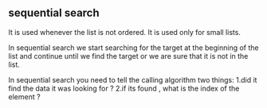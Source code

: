 ## sequential search

It is used whenever the list is not ordered. It is used only for small lists.

In sequential search we start searching for the target at the beginning of the list and continue until we find the target or we are sure that it is not in the list.

In sequential search you need to tell the calling algorithm two things:
1.did it find the data it was looking for ?
2.if its found , what is the index of the element ?